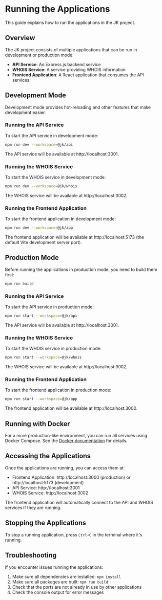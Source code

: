 # Running the Applications

This guide explains how to run the applications in the JK project.

## Overview

The JK project consists of multiple applications that can be run in development or production mode:

- **API Service**: An Express.js backend service
- **WHOIS Service**: A service providing WHOIS information
- **Frontend Application**: A React application that consumes the API services

## Development Mode

Development mode provides hot-reloading and other features that make development easier.

### Running the API Service

To start the API service in development mode:

```bash
npm run dev --workspace=@jk/api
```

The API service will be available at http://localhost:3001.

### Running the WHOIS Service

To start the WHOIS service in development mode:

```bash
npm run dev --workspace=@jk/whois
```

The WHOIS service will be available at http://localhost:3002.

### Running the Frontend Application

To start the frontend application in development mode:

```bash
npm run dev --workspace=@jk/app
```

The frontend application will be available at http://localhost:5173 (the default Vite development server port).

## Production Mode

Before running the applications in production mode, you need to build them first:

```bash
npm run build
```

### Running the API Service

To start the API service in production mode:

```bash
npm run start --workspace=@jk/api
```

The API service will be available at http://localhost:3001.

### Running the WHOIS Service

To start the WHOIS service in production mode:

```bash
npm run start --workspace=@jk/whois
```

The WHOIS service will be available at http://localhost:3002.

### Running the Frontend Application

To start the frontend application in production mode:

```bash
npm run start --workspace=@jk/app
```

The frontend application will be available at http://localhost:3000.

## Running with Docker

For a more production-like environment, you can run all services using Docker Compose. See the [Docker documentation](../docker/usage.md) for details.

## Accessing the Applications

Once the applications are running, you can access them at:

- Frontend Application: http://localhost:3000 (production) or http://localhost:5173 (development)
- API Service: http://localhost:3001
- WHOIS Service: http://localhost:3002

The frontend application will automatically connect to the API and WHOIS services if they are running.

## Stopping the Applications

To stop a running application, press `Ctrl+C` in the terminal where it's running.

## Troubleshooting

If you encounter issues running the applications:

1. Make sure all dependencies are installed: `npm install`
2. Make sure all packages are built: `npm run build`
3. Check that the ports are not already in use by other applications
4. Check the console output for error messages